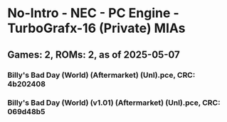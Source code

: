 # No-Intro - NEC - PC Engine - TurboGrafx-16 (Private) MIAs
## Games: 2, ROMs: 2, as of 2025-05-07

### Billy's Bad Day (World) (Aftermarket) (Unl).pce, CRC: 4b202408
### Billy's Bad Day (World) (v1.01) (Aftermarket) (Unl).pce, CRC: 069d48b5
